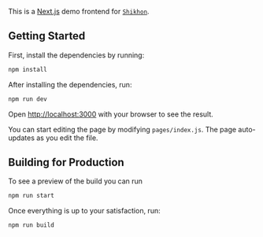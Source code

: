 This is a [Next.js](https://nextjs.org/) demo frontend for [`Shikhon`](https://shikhon.vercel.app/).

## Getting Started

First, install the dependencies by running:

```bash
npm install
```

After installing the dependencies, run:

```bash
npm run dev
```

Open [http://localhost:3000](http://localhost:3000) with your browser to see the result.

You can start editing the page by modifying `pages/index.js`. The page auto-updates as you edit the file.

## Building for Production

To see a preview of the build you can run

```bash
npm run start
```

Once everything is up to your satisfaction, run:

```bash
npm run build
```

